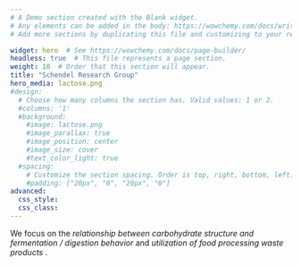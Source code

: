 ```yaml
---
# A Demo section created with the Blank widget.
# Any elements can be added in the body: https://wowchemy.com/docs/writing-markdown-latex/
# Add more sections by duplicating this file and customizing to your requirements.

widget: hero  # See https://wowchemy.com/docs/page-builder/
headless: true  # This file represents a page section.
weight: 10  # Order that this section will appear.
title: "Schendel Research Group"
hero_media: lactose.png
#design:
  # Choose how many columns the section has. Valid values: 1 or 2.
  #columns: '1'
  #background:
    #image: lactose.png
    #image_parallax: true
    #image_position: center
    #image_size: cover
    #text_color_light: true
  #spacing:
    # Customize the section spacing. Order is top, right, bottom, left.
    #padding: ["20px", "0", "20px", "0"]
advanced:
  css_style:
  css_class:
---
```

We focus on the *relationship between carbohydrate structure and fermentation / digestion behavior* and *utilization of food processing waste products* .
